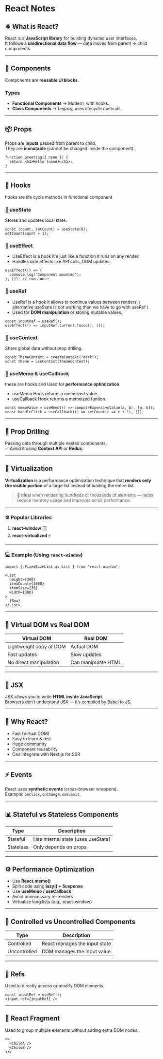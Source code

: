# React Notes

## ⚛️ What is React?
React is a **JavaScript library** for building dynamic user interfaces.  
It follows a **unidirectional data flow** — data moves from parent → child components.

---

## 🧱 Components
Components are **reusable UI blocks**.
### Types
- **Functional Components** → Modern, with hooks.
- **Class Components** → Legacy, uses lifecycle methods.

---

## 📦 Props
Props are **inputs** passed from parent to child.  
They are **immutable** (cannot be changed inside the component).

```tsx
function Greeting({ name }) {
  return <h1>Hello {name}</h1>;
}
```

---

## 🧠 Hooks

hooks are life cycle methods in functional component

### 🔹 useState
Stores and updates local state.
```tsx
const [count, setCount] = useState(0);
setCount(count + 1);
```

### 🔹 useEffect
* UseEffect is a hook it's just like a function it runs on any render.
* Handles side effects like API calls, DOM updates.

```tsx
useEffect(() => {
  console.log("Component mounted");
}, []); // runs once
```

### 🔹 useRef
* UseRef is a hook it allows to continue values between renders. ( alternative useState is not working then we have to go with useRef )
* Used for **DOM manipulation** or storing mutable values.

```tsx
const inputRef = useRef();
useEffect(() => inputRef.current.focus(), []);
```

### 🔹 useContext
Share global data without prop drilling.
```tsx
const ThemeContext = createContext("dark");
const theme = useContext(ThemeContext);
```

### 🔹 useMemo & useCallback
these are hooks and Used for **performance optimization**.
* useMemo Hook returns a memoized value.
* useCallback Hook returns a memoized funtion.
```tsx
const memoValue = useMemo(() => computeExpensiveValue(a, b), [a, b]);
const handleClick = useCallback(() => setCount(c => c + 1), []);
```

---

## 🔁 Prop Drilling
Passing data through multiple nested components.  
✅ Avoid it using **Context API** or **Redux**.

---

## 🧩 Virtualization

**Virtualization** is a performance optimization technique that **renders only the visible portion** of a large list instead of loading the entire list.

> 🧠 Ideal when rendering hundreds or thousands of elements — helps reduce memory usage and improves scroll performance.

---

### ⚙️ Popular Libraries
1. **react-window** 🪟  
2. **react-virtualized** ⚡

---

### 💻 Example (Using `react-window`)
```tsx
import { FixedSizeList as List } from "react-window";

<List
  height={300}
  itemCount={1000}
  itemSize={35}
  width={300}
>
  {Row}
</List>
```

---

## 🌿 Virtual DOM vs Real DOM

| Virtual DOM | Real DOM |
|--------------|-----------|
| Lightweight copy of DOM | Actual DOM |
| Fast updates | Slow updates |
| No direct manipulation | Can manipulate HTML |

---

## 🧾 JSX
JSX allows you to write **HTML inside JavaScript**.  
Browsers don’t understand JSX — it’s compiled by Babel to JS.

---

## 🚀 Why React?
- Fast (Virtual DOM)
- Easy to learn & test
- Huge community
- Component reusability
- Can integrate with Next.js for SSR

---

## ⚡ Events
React uses **synthetic events** (cross-browser wrappers).  
Example: `onClick`, `onChange`, `onSubmit`.

---

## 📊 Stateful vs Stateless Components

| Type | Description |
|-------|--------------|
| Stateful | Has internal state (uses useState) |
| Stateless | Only depends on props |

---

## ⚙️ Performance Optimization

- Use **React.memo()**
- Split code using **lazy() + Suspense**
- Use **useMemo / useCallback**
- Avoid unnecessary re-renders
- Virtualize long lists (e.g., react-window)

---

## 🧠 Controlled vs Uncontrolled Components

| Type | Description |
|-------|--------------|
| Controlled | React manages the input state |
| Uncontrolled | DOM manages the input value |

---

## 🧷 Refs
Used to directly access or modify DOM elements.

```tsx
const inputRef = useRef();
<input ref={inputRef} />
```

---

## 🧩 React Fragment
Used to group multiple elements without adding extra DOM nodes.

```tsx
<>
  <ChildA />
  <ChildB />
</>
```
